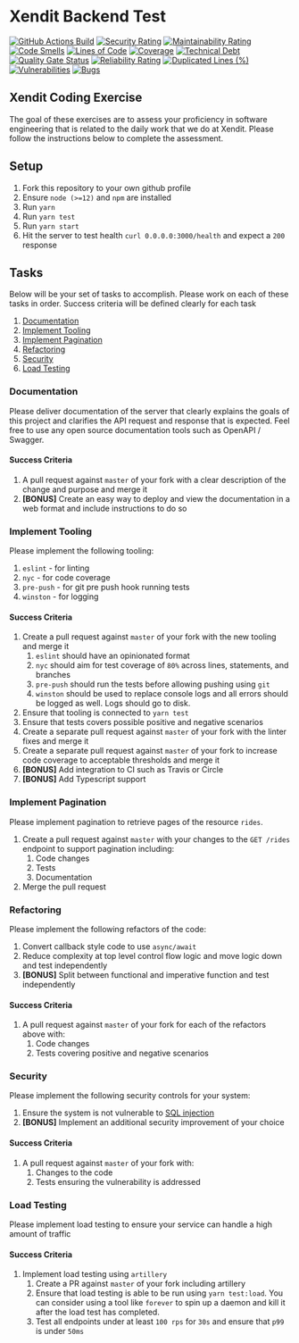 # Xendit Backend Test

[![GitHub Actions Build](https://github.com/rafiandria23/xendit-backend-test/actions/workflows/ci.yaml/badge.svg)](https://github.com/rafiandria23/xendit-backend-test/actions/workflows/ci.yaml)
[![Security Rating](https://sonarcloud.io/api/project_badges/measure?project=rafiandria23_xendit-backend-test&metric=security_rating)](https://sonarcloud.io/summary/new_code?id=rafiandria23_xendit-backend-test)
[![Maintainability Rating](https://sonarcloud.io/api/project_badges/measure?project=rafiandria23_xendit-backend-test&metric=sqale_rating)](https://sonarcloud.io/summary/new_code?id=rafiandria23_xendit-backend-test)
[![Code Smells](https://sonarcloud.io/api/project_badges/measure?project=rafiandria23_xendit-backend-test&metric=code_smells)](https://sonarcloud.io/summary/new_code?id=rafiandria23_xendit-backend-test)
[![Lines of Code](https://sonarcloud.io/api/project_badges/measure?project=rafiandria23_xendit-backend-test&metric=ncloc)](https://sonarcloud.io/summary/new_code?id=rafiandria23_xendit-backend-test)
[![Coverage](https://sonarcloud.io/api/project_badges/measure?project=rafiandria23_xendit-backend-test&metric=coverage)](https://sonarcloud.io/summary/new_code?id=rafiandria23_xendit-backend-test)
[![Technical Debt](https://sonarcloud.io/api/project_badges/measure?project=rafiandria23_xendit-backend-test&metric=sqale_index)](https://sonarcloud.io/summary/new_code?id=rafiandria23_xendit-backend-test)
[![Quality Gate Status](https://sonarcloud.io/api/project_badges/measure?project=rafiandria23_xendit-backend-test&metric=alert_status)](https://sonarcloud.io/summary/new_code?id=rafiandria23_xendit-backend-test)
[![Reliability Rating](https://sonarcloud.io/api/project_badges/measure?project=rafiandria23_xendit-backend-test&metric=reliability_rating)](https://sonarcloud.io/summary/new_code?id=rafiandria23_xendit-backend-test)
[![Duplicated Lines (%)](https://sonarcloud.io/api/project_badges/measure?project=rafiandria23_xendit-backend-test&metric=duplicated_lines_density)](https://sonarcloud.io/summary/new_code?id=rafiandria23_xendit-backend-test)
[![Vulnerabilities](https://sonarcloud.io/api/project_badges/measure?project=rafiandria23_xendit-backend-test&metric=vulnerabilities)](https://sonarcloud.io/summary/new_code?id=rafiandria23_xendit-backend-test)
[![Bugs](https://sonarcloud.io/api/project_badges/measure?project=rafiandria23_xendit-backend-test&metric=bugs)](https://sonarcloud.io/summary/new_code?id=rafiandria23_xendit-backend-test)

## Xendit Coding Exercise

The goal of these exercises are to assess your proficiency in software engineering that is related to the daily work that we do at Xendit. Please follow the instructions below to complete the assessment.

## Setup

1. Fork this repository to your own github profile
2. Ensure `node (>=12)` and `npm` are installed
3. Run `yarn`
4. Run `yarn test`
5. Run `yarn start`
6. Hit the server to test health `curl 0.0.0.0:3000/health` and expect a `200` response

## Tasks

Below will be your set of tasks to accomplish. Please work on each of these tasks in order. Success criteria will be defined clearly for each task

1. [Documentation](#documentation)
2. [Implement Tooling](#implement-tooling)
3. [Implement Pagination](#implement-pagination)
4. [Refactoring](#refactoring)
5. [Security](#security)
6. [Load Testing](#load-testing)

### Documentation

Please deliver documentation of the server that clearly explains the goals of this project and clarifies the API request and response that is expected.
Feel free to use any open source documentation tools such as OpenAPI / Swagger.

#### Success Criteria

1. A pull request against `master` of your fork with a clear description of the change and purpose and merge it
2. **[BONUS]** Create an easy way to deploy and view the documentation in a web format and include instructions to do so

### Implement Tooling

Please implement the following tooling:

1. `eslint` - for linting
2. `nyc` - for code coverage
3. `pre-push` - for git pre push hook running tests
4. `winston` - for logging

#### Success Criteria

1. Create a pull request against `master` of your fork with the new tooling and merge it
   1. `eslint` should have an opinionated format
   2. `nyc` should aim for test coverage of `80%` across lines, statements, and branches
   3. `pre-push` should run the tests before allowing pushing using `git`
   4. `winston` should be used to replace console logs and all errors should be logged as well. Logs should go to disk.
2. Ensure that tooling is connected to `yarn test`
3. Ensure that tests covers possible positive and negative scenarios
4. Create a separate pull request against `master` of your fork with the linter fixes and merge it
5. Create a separate pull request against `master` of your fork to increase code coverage to acceptable thresholds and merge it
6. **[BONUS]** Add integration to CI such as Travis or Circle
7. **[BONUS]** Add Typescript support

### Implement Pagination

Please implement pagination to retrieve pages of the resource `rides`.

1. Create a pull request against `master` with your changes to the `GET /rides` endpoint to support pagination including:
   1. Code changes
   2. Tests
   3. Documentation
2. Merge the pull request

### Refactoring

Please implement the following refactors of the code:

1. Convert callback style code to use `async/await`
2. Reduce complexity at top level control flow logic and move logic down and test independently
3. **[BONUS]** Split between functional and imperative function and test independently

#### Success Criteria

1. A pull request against `master` of your fork for each of the refactors above with:
   1. Code changes
   2. Tests covering positive and negative scenarios

### Security

Please implement the following security controls for your system:

1. Ensure the system is not vulnerable to [SQL injection](https://www.owasp.org/index.php/SQL_Injection)
2. **[BONUS]** Implement an additional security improvement of your choice

#### Success Criteria

1. A pull request against `master` of your fork with:
   1. Changes to the code
   2. Tests ensuring the vulnerability is addressed

### Load Testing

Please implement load testing to ensure your service can handle a high amount of traffic

#### Success Criteria

1. Implement load testing using `artillery`
   1. Create a PR against `master` of your fork including artillery
   2. Ensure that load testing is able to be run using `yarn test:load`. You can consider using a tool like `forever` to spin up a daemon and kill it after the load test has completed.
   3. Test all endpoints under at least `100 rps` for `30s` and ensure that `p99` is under `50ms`
